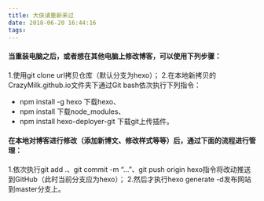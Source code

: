 ```yaml
---
title: 大侠请重新来过
date: 2018-06-20 16:44:16
tags:
---
```

#### 当重装电脑之后，或者想在其他电脑上修改博客，可以使用下列步骤：
  1.使用git clone url拷贝仓库（默认分支为hexo）；
  2.在本地新拷贝的CrazyMilk.github.io文件夹下通过Git bash依次执行下列指令：
 - npm install -g hexo 下载hexo、
 - npm install 下载node_modules、
 - npm install hexo-deployer-git 下载git上传插件。

#### 在本地对博客进行修改（添加新博文、修改样式等等）后，通过下面的流程进行管理：
  1.依次执行git add .、git commit -m “…”、git push origin hexo指令将改动推送到GitHub（此时当前分支应为hexo）；
  2.然后才执行hexo generate -d发布网站到master分支上。